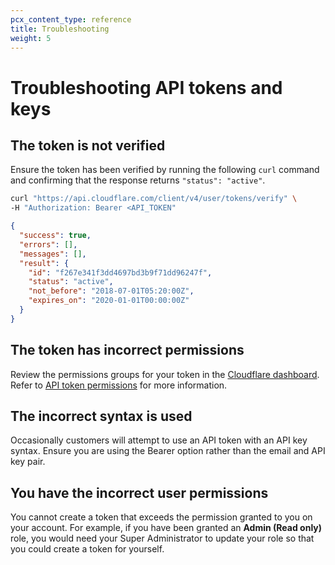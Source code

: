 ```yaml
---
pcx_content_type: reference
title: Troubleshooting
weight: 5
---
```


# Troubleshooting API tokens and keys

## The token is not verified

Ensure the token has been verified by running the following `curl` command and confirming that the response returns `"status": "active"`.

```bash
curl "https://api.cloudflare.com/client/v4/user/tokens/verify" \
-H "Authorization: Bearer <API_TOKEN"
```

```json
{
  "success": true,
  "errors": [],
  "messages": [],
  "result": {
    "id": "f267e341f3dd4697bd3b9f71dd96247f",
    "status": "active",
    "not_before": "2018-07-01T05:20:00Z",
    "expires_on": "2020-01-01T00:00:00Z"
  }
}
```

## The token has incorrect permissions
Review the permissions groups for your token in the [Cloudflare dashboard](https://dash.cloudflare.com/profile/api-tokens). Refer to [API token permissions](/fundamentals/api/reference/permissions/) for more information.

## The incorrect syntax is used
Occasionally customers will attempt to use an API token with an API key syntax. Ensure you are using the Bearer option rather than the email and API key pair.

## You have the incorrect user permissions
You cannot create a token that exceeds the permission granted to you on your account. For example, if you have been granted an **Admin (Read only)** role, you would need your Super Administrator to update your role so that you could create a token for yourself.